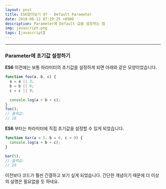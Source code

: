 ```yaml
---
layout: post
title: ES6알아보기 07 - Default Parameter
date: 2018-06-12 07:29:25 +0900
description: Parameter에 Default 값을 설정하는 법
img: javascript.png
tags: [javascript]
---
```

------------------------------------------------
### Parameter에 초기값 설정하기

**ES6** 이전에는 보통 파라미터의 초기값을 설정하게 되면 아래와 같은 모양이었습니다.
```javascript
function foo(a, b, c) {
  a = a || 3;
  b = b || 6;
  c = c || 9;
  
  console.log(a + b + c);
}
foo();
// 출력값:
// 18
```

**ES6** 부터는 파라미터에 직접 초기값을 설정할 수 있게 되었습니다. 
```javascript
function bar(a = 3, b = 6, c = 9) {
  console.log(a + b + c);
}

bar(5);
// 출력값:
// 20
```

이전보다 코드가 훨씬 간결하고 보기 싶게 되었습니다.
간단한 걔념이기 때문에 더 이상의 설명은 필요없을 듯 하네요.